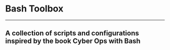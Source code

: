# Bash Toolbox
---
## A collection of scripts and configurations inspired by the book Cyber Ops with Bash
